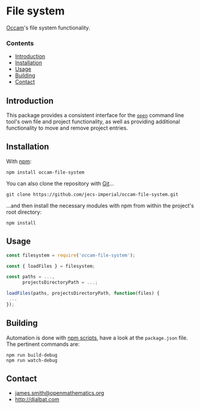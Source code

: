 # File system

[Occam](https://github.com/jecs-imperial/occam)'s file system functionality.

### Contents

- [Introduction](#introduction)
- [Installation](#installation)
- [Usage](#usage)
- [Building](#building)
- [Contact](#contact)

## Introduction

This package provides a consistent interface for the [`open`](https://github.com/jecs-imperial/occam-open-cli) command line tool's own file and project functionality, as well as providing additional functionality to move and remove project entries.

## Installation

With [npm](https://www.npmjs.com/):

    npm install occam-file-system

You can also clone the repository with [Git](https://git-scm.com/)...

    git clone https://github.com/jecs-imperial/occam-file-system.git

...and then install the necessary modules with npm from within the project's root directory:

    npm install

## Usage

```js
const filesystem = require('occam-file-system');

const { loadFiles } = filesystem;

const paths = ...,
      projectsDirectoryPath = ...;

loadFiles(paths, projectsDirectoryPath, function(files) {
 ...
});
```

## Building

Automation is done with [npm scripts](https://docs.npmjs.com/misc/scripts), have a look at the `package.json` file. The pertinent commands are:

    npm run build-debug
    npm run watch-debug

## Contact

* james.smith@openmathematics.org
* http://djalbat.com
